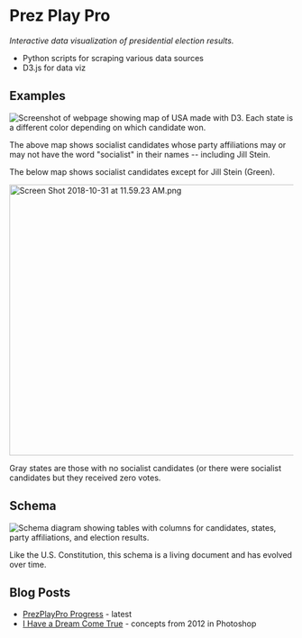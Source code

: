 # Prez Play Pro
_Interactive data visualization of presidential election results._

* Python scripts for scraping various data sources
* D3.js for data viz

## Examples
![Screenshot of webpage showing map of USA made with D3. Each state is a different color depending on which candidate won.](https://jotascript.files.wordpress.com/2018/10/screen-shot-2018-10-18-at-9-51-39-pm.png?w=640)

The above map shows socialist candidates whose party affiliations may or may not have the word "socialist" in their names -- including Jill Stein.

The below map shows socialist candidates except for Jill Stein (Green).

<img class="alignnone size-full wp-image-9482" src="https://jotascript.files.wordpress.com/2018/10/screen-shot-2018-10-31-at-11-59-23-am.png" alt="Screen Shot 2018-10-31 at 11.59.23 AM.png" width="785" height="481" />

Gray states are those with no socialist candidates (or there were socialist candidates but they received zero votes.

## Schema
![Schema diagram showing tables with columns for candidates, states, party affiliations, and election results.](https://jotascript.files.wordpress.com/2018/10/schema_101618.png)

Like the U.S. Constitution, this schema is a living document and has evolved over time.

## Blog Posts
* [PrezPlayPro Progress](https://jotascript.wordpress.com/2018/06/19/prezplaypro-progress/) - latest
* [I Have a Dream Come True](https://jotascript.wordpress.com/2015/11/18/i-have-a-dream-come-true/) - concepts from 2012 in Photoshop
